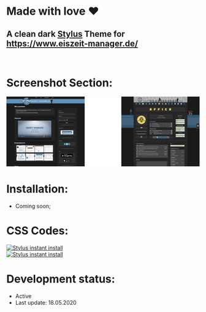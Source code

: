 # Made with love ❤

## A clean dark <a href="https://add0n.com/stylus.html">Stylus</a> Theme for https://www.eiszeit-manager.de/
<br>

# Screenshot Section:
<p align="center">
 <a href="https://github.com/MadameSolette/Stylus/tree/master/eiszeit-manager.de/screenshot-section"><img src="https://raw.githubusercontent.com/MadameSolette/Stylus/master/eiszeit-manager.de/screenshot-section/images/preview-thumb.png" /></a>
</p>

# Installation:
 - Coming soon;

# CSS Codes:
[![Stylus instant install](https://img.shields.io/badge/eiszeit%20manager-%20Dark%20Main%20Page%20-282828.svg?style=popout&logoColor=29FDFD&labelColor=606060&logo=Stylus)](https://raw.githubusercontent.com/MadameSolette/Stylus/master/eiszeit-manager.de/dark-main.css)<br>
[![Stylus instant install](https://img.shields.io/badge/eiszeit%20manager-%20Dark%20Büro-282828.svg?style=popout&logoColor=29FDFD&labelColor=606060&logo=Stylus)](https://raw.githubusercontent.com/MadameSolette/Stylus/master/eiszeit-manager.de/dark-buero.css)

# Development status:
 - Active
 - Last update: 18.05.2020
